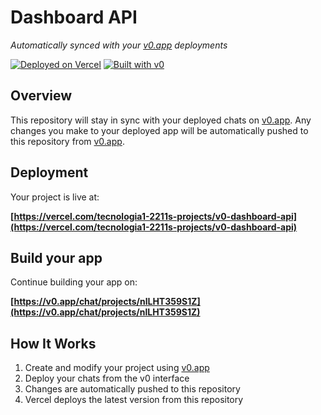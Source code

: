 # Dashboard API

*Automatically synced with your [v0.app](https://v0.app) deployments*

[![Deployed on Vercel](https://img.shields.io/badge/Deployed%20on-Vercel-black?style=for-the-badge&logo=vercel)](https://vercel.com/tecnologia1-2211s-projects/v0-dashboard-api)
[![Built with v0](https://img.shields.io/badge/Built%20with-v0.app-black?style=for-the-badge)](https://v0.app/chat/projects/nlLHT359S1Z)

## Overview

This repository will stay in sync with your deployed chats on [v0.app](https://v0.app).
Any changes you make to your deployed app will be automatically pushed to this repository from [v0.app](https://v0.app).

## Deployment

Your project is live at:

**[https://vercel.com/tecnologia1-2211s-projects/v0-dashboard-api](https://vercel.com/tecnologia1-2211s-projects/v0-dashboard-api)**

## Build your app

Continue building your app on:

**[https://v0.app/chat/projects/nlLHT359S1Z](https://v0.app/chat/projects/nlLHT359S1Z)**

## How It Works

1. Create and modify your project using [v0.app](https://v0.app)
2. Deploy your chats from the v0 interface
3. Changes are automatically pushed to this repository
4. Vercel deploys the latest version from this repository
